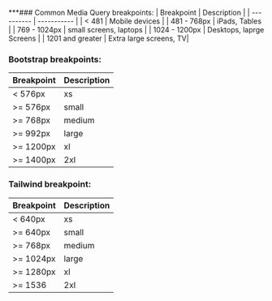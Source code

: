***### Common Media Query breakpoints:
| Breakpoint | Description |
| ---------- | ----------- |
| < 481 | Mobile devices |
| 481 - 768px | iPads, Tables |
| 769 - 1024px | small screens, laptops |
| 1024 - 1200px | Desktops, laprge Screens | 
| 1201 and greater | Extra large screens, TV|

### Bootstrap breakpoints:
| Breakpoint | Description |
| ---------- | ----------- |
| < 576px | xs |
| >= 576px | small |
| >= 768px | medium |
| >= 992px | large |
| >= 1200px | xl |
| >= 1400px | 2xl |

### Tailwind breakpoint:
| Breakpoint | Description |
| ---------- | ----------- |
| < 640px | xs |
| >= 640px | small |
| >= 768px | medium |
| >= 1024px | large |
| >= 1280px | xl |
| >= 1536| 2xl |
